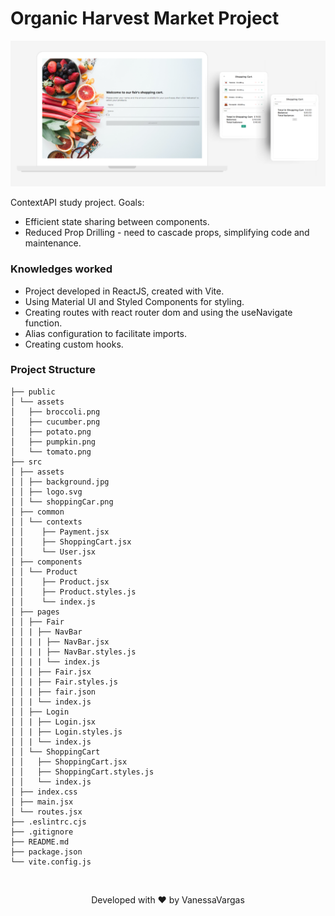 # Organic Harvest Market Project

<div align="center">

![Shopping Cart's Fair](https://github.com/vanessavargas/react-context/blob/main/src/assets/shoppingCar.png)

</div>

ContextAPI study project. Goals:

- Efficient state sharing between components.
- Reduced Prop Drilling - need to cascade props, simplifying code and maintenance.

### Knowledges worked

- Project developed in ReactJS, created with Vite.
- Using Material UI and Styled Components for styling.
- Creating routes with react router dom and using the useNavigate function.
- Alias ​​configuration to facilitate imports.
- Creating custom hooks.

### Project Structure
```
├── public
│ └── assets
│   ├── broccoli.png
│   ├── cucumber.png
│   ├── potato.png
│   ├── pumpkin.png
│   └── tomato.png
├── src
│ ├── assets
│ │ ├── background.jpg
│ │ ├── logo.svg
│ │ └── shoppingCar.png
│ ├── common
│ │ └── contexts
│ │    ├── Payment.jsx
│ │    ├── ShoppingCart.jsx
│ │    └── User.jsx
│ ├── components
│ │ └── Product
│ │    ├── Product.jsx
│ │    ├── Product.styles.js
│ │    └── index.js
│ ├── pages
│ │ ├── Fair
│ │ | ├── NavBar
│ │ | | ├── NavBar.jsx
│ │ | | ├── NavBar.styles.js
│ │ | | └── index.js
│ │ | ├── Fair.jsx
│ │ | ├── Fair.styles.js
│ │ | ├── fair.json
│ │ | └── index.js
│ │ ├── Login
│ │ | ├── Login.jsx
│ │ | ├── Login.styles.js
│ │ | └── index.js
│ │ └── ShoppingCart
│ │   ├── ShoppingCart.jsx
│ │   ├── ShoppingCart.styles.js
│ │   └── index.js
│ ├── index.css
│ ├── main.jsx
│ └── routes.jsx
├── .eslintrc.cjs
├── .gitignore
├── README.md
├── package.json
└── vite.config.js
```
</br>

<div align="center">

Developed with ❤️ by VanessaVargas

</div>

